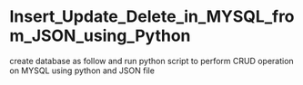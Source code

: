 # Insert_Update_Delete_in_MYSQL_from_JSON_using_Python

create database as follow and run python script to perform CRUD operation on MYSQL using python and JSON file

